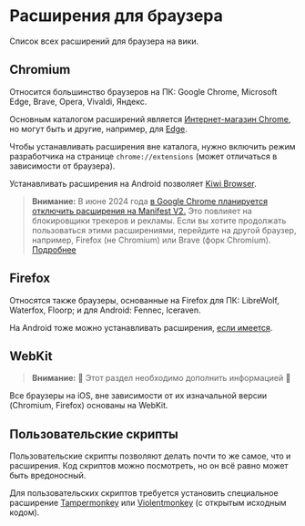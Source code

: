 # Расширения для браузера

Список всех расширений для браузера на вики.

## Chromium

Относится большинство браузеров на ПК: Google Chrome, Microsoft Edge, Brave,
Opera, Vivaldi, Яндекс.

Основным каталогом расширений является
[Интернет-магазин Chrome](https://chromewebstore.google.com), но могут быть и
другие, например, для
[Edge](https://microsoftedge.microsoft.com/addons/Microsoft-Edge-Extensions-Home).

Чтобы устанавливать расширения вне каталога, нужно включить режим разработчика
на странице `chrome://extensions` (может отличаться в зависимости от браузера).

Устанавливать расширения на Android позволяет
[Kiwi Browser](https://play.google.com/store/apps/details?id=com.kiwibrowser.browser).

> **Внимание:**
В июне 2024 года
[в Google Chrome планируется отключить расширения на Manifest V2.](https://developer.chrome.com/blog/resuming-the-transition-to-mv3)
Это повлияет на блокировщики трекеров и рекламы. Если вы хотите продолжать
пользоваться этими расширениями, перейдите на другой браузер, например,
Firefox (не Chromium) или Brave (форк Chromium).
[Подробнее](https://t.me/KoolTechTricks/116)

## Firefox

Относятся также браузеры, основанные на Firefox для ПК: LibreWolf, Waterfox,
Floorp; и для Android: Fennec, Iceraven.

На Android тоже можно устанавливать расширения,
[если имеется](https://addons.mozilla.org/android).

## WebKit

> **Внимание:** 🧹 Этот раздел необходимо дополнить информацией 🧹

Все браузеры на iOS, вне зависимости от их изначальной версии (Chromium,
Firefox) основаны на WebKit.

## Пользовательские скрипты

Пользовательские скрипты позволяют делать почти то же самое, что и расширения.
Код скриптов можно посмотреть, но он всё равно может быть вредоносный.

Для пользовательских скриптов требуется установить специальное расширение
[Tampermonkey](https://www.tampermonkey.net) или
[Violentmonkey](https://violentmonkey.github.io) (с открытым исходным кодом).
